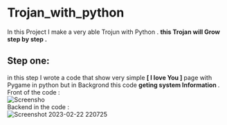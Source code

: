 # Trojan_with_python
In this Project I make a very able Trojun with Python .
<b> this Trojan will Grow step by step . </b>

## Step one:
in this step I wrote a code that show very simple <b> [ I love You ] </b> page with Pygame in python but in Backgrond this code <b> geting system Information </b> .
<br>
Front of the code :
<br>
![Screensho](https://user-images.githubusercontent.com/93470832/220769231-f6c68e0b-c00b-4849-9e9f-5d2654b4c9e5.png)
<br>
Backend in the code :
<br>
![Screenshot 2023-02-22 220725](https://user-images.githubusercontent.com/93470832/220769491-cb32c555-0433-47f3-9e6f-763d43675ed5.png)
